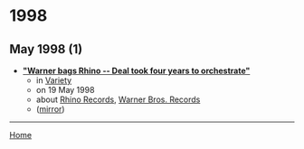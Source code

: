 # 1998

## May 1998 (1)

 - [**"Warner bags Rhino -- Deal took four years to orchestrate"**](https://variety.com/1998/music/news/warner-bags-rhino-1117470997/)
    - in [Variety](../../../publications/u-z/variety/index.md)
    - on 19 May 1998
    - about [Rhino Records](../../../topics/rhino-records/index.md), [Warner Bros. Records](../../../topics/warner-bros-records/index.md)
    - ([mirror](https://web.archive.org/web/*/https://variety.com/1998/music/news/warner-bags-rhino-1117470997/))

----

[Home](../index.md)
